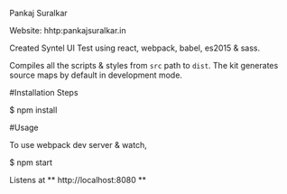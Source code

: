 
Pankaj Suralkar

Website: hhtp:pankajsuralkar.in

Created Syntel UI Test using react, webpack, babel, es2015 & sass.

Compiles all the scripts & styles from `src` path to `dist`. The kit generates source maps by default in development mode.

#Installation Steps

$ npm install

#Usage

To use webpack dev server & watch,

$ npm start


Listens at ** http://localhost:8080 **
